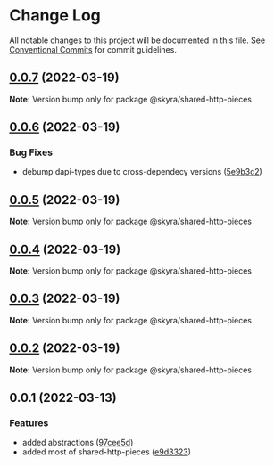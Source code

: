 # Change Log

All notable changes to this project will be documented in this file.
See [Conventional Commits](https://conventionalcommits.org) for commit guidelines.

## [0.0.7](https://github.com/skyra-project/archid-components/compare/@skyra/shared-http-pieces@0.0.6...@skyra/shared-http-pieces@0.0.7) (2022-03-19)

**Note:** Version bump only for package @skyra/shared-http-pieces

## [0.0.6](https://github.com/skyra-project/archid-components/compare/@skyra/shared-http-pieces@0.0.5...@skyra/shared-http-pieces@0.0.6) (2022-03-19)

### Bug Fixes

-   debump dapi-types due to cross-dependecy versions ([5e9b3c2](https://github.com/skyra-project/archid-components/commit/5e9b3c25857a99826d837396bf044e96fae998b3))

## [0.0.5](https://github.com/skyra-project/archid-components/compare/@skyra/shared-http-pieces@0.0.4...@skyra/shared-http-pieces@0.0.5) (2022-03-19)

**Note:** Version bump only for package @skyra/shared-http-pieces

## [0.0.4](https://github.com/skyra-project/archid-components/compare/@skyra/shared-http-pieces@0.0.3...@skyra/shared-http-pieces@0.0.4) (2022-03-19)

**Note:** Version bump only for package @skyra/shared-http-pieces

## [0.0.3](https://github.com/skyra-project/archid-components/compare/@skyra/shared-http-pieces@0.0.2...@skyra/shared-http-pieces@0.0.3) (2022-03-19)

**Note:** Version bump only for package @skyra/shared-http-pieces

## [0.0.2](https://github.com/skyra-project/archid-components/compare/@skyra/shared-http-pieces@0.0.1...@skyra/shared-http-pieces@0.0.2) (2022-03-19)

**Note:** Version bump only for package @skyra/shared-http-pieces

## 0.0.1 (2022-03-13)

### Features

-   added abstractions ([97cee5d](https://github.com/skyra-project/archid-components/commit/97cee5de5a553f5607a37ee3d782193c8046ff71))
-   added most of shared-http-pieces ([e9d3323](https://github.com/skyra-project/archid-components/commit/e9d33234a165aa4b514a3dbe61de65a3427f55f7))
